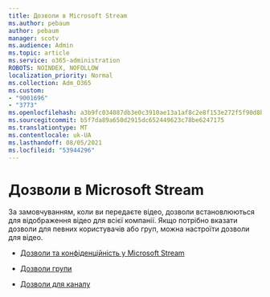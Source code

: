 ```yaml
---
title: Дозволи в Microsoft Stream
ms.author: pebaum
author: pebaum
manager: scotv
ms.audience: Admin
ms.topic: article
ms.service: o365-administration
ROBOTS: NOINDEX, NOFOLLOW
localization_priority: Normal
ms.collection: Adm_O365
ms.custom:
- "9001696"
- "3773"
ms.openlocfilehash: a3b9fc034087db3e0c3910ae13a1af8c2e8f153e272f5f90d8b2efcc6afb8dbe
ms.sourcegitcommit: b5f7da89a650d2915dc652449623c78be6247175
ms.translationtype: MT
ms.contentlocale: uk-UA
ms.lasthandoff: 08/05/2021
ms.locfileid: "53944296"
---
```

# <a name="permissions-in-microsoft-stream"></a>Дозволи в Microsoft Stream

За замовчуванням, коли ви передаєте відео, дозволи встановлюються для відображення відео для всієї компанії. Якщо потрібно вказати дозволи для певних користувачів або груп, можна настроїти дозволи для відео.

- [Дозволи та конфіденційність у Microsoft Stream](https://docs.microsoft.com/stream/portal-permissions)

- [Дозволи групи](https://docs.microsoft.com/stream/portal-permissions#group-permissions)

- [Дозволи для каналу](https://docs.microsoft.com/stream/portal-permissions#channel-permissions)